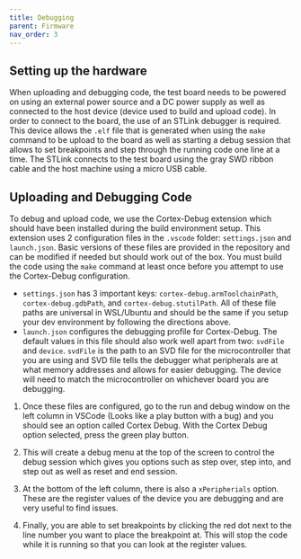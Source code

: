 ```yaml
---
title: Debugging
parent: Firmware
nav_order: 3
---
```


## Setting up the hardware
When uploading and debugging code, the test board needs to be powered on using an external power source and a DC power supply as well as connected to the host device (device used to build and upload code). In order to connect to the board, the use of an STLink debugger is required. This device allows the `.elf` file that is generated when using the `make` command to be upload to the board as well as starting a debug session that allows to set breakpoints and step through the running code one line at a time. The STLink connects to the test board using the gray SWD ribbon cable and the host machine using a micro USB cable. 

## Uploading and Debugging Code
To debug and upload code, we use the Cortex-Debug extension which should have been installed during the build environment setup. This extension uses 2 configuration files in the `.vscode` folder: `settings.json` and `launch.json`. Basic versions of these files are provided in the repository and can be modified if needed but should work out of the box. You must build the code using the `make` command at least once before you attempt to use the Cortex-Debug configuration.
- `settings.json` has 3 important keys: `cortex-debug.armToolchainPath`, `cortex-debug.gdbPath`, and `cortex-debug.stutilPath`. All of these file paths are universal in WSL/Ubuntu and should be the same if you setup your dev environment by following the directions above.
- `launch.json` configures the debugging profile for Cortex-Debug. The default values in this file should also work well apart from two: `svdFile` and `device`. `svdFile` is the path to an SVD file for the microcontroller that you are using and SVD file tells the debugger what peripherals are at what memory addresses and allows for easier debugging. The device will need to match the microcontroller on whichever board you are debugging.

1. Once these files are configured, go to the run and debug window on the left column in VSCode (Looks like a play button with a bug) and you should see an option called Cortex Debug. With the Cortex Debug option selected, press the green play button.

2. This will create a debug menu at the top of the screen to control the debug session which gives you options such as step over, step into, and step out as well as reset and end session.

3. At the bottom of the left column, there is also a `xPeripherials` option. These are the register values of the device you are debugging and are very useful to find issues.

4. Finally, you are able to set breakpoints by clicking the red dot next to the line number you want to place the breakpoint at. This will stop the code while it is running so that you can look at the register values.